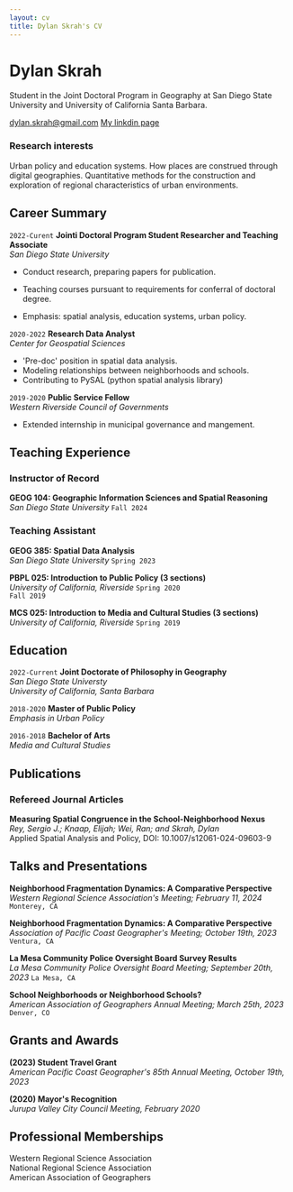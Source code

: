 ```yaml
---
layout: cv
title: Dylan Skrah's CV
---
```

# Dylan Skrah
Student in the Joint Doctoral Program in Geography at San Diego State
University and University of California Santa Barbara.

<div id="webaddress">
<a href="dylan.skrah@gmail.com">dylan.skrah@gmail.com</a>
<a href="https://www.linkedin.com/in/dylanskrah/">My linkdin page</a>
</div>

### Research interests

Urban policy and education systems. How places are construed through
digital geographies. Quantitative methods for the construction and
exploration of regional characteristics of urban environments.

## Career Summary

`2022-Curent`
__Jointi Doctoral Program Student Researcher and Teaching Associate__<br>
_San Diego State University_

- Conduct research, preparing papers for publication.

- Teaching courses pursuant to requirements for conferral of doctoral
  degree.
  
- Emphasis: spatial analysis, education systems, urban policy.

`2020-2022`
__Research Data Analyst__<br>
_Center for Geospatial Sciences_

- 'Pre-doc' position in spatial data analysis.
- Modeling relationships between neighborhoods and schools.
- Contributing to PySAL (python spatial analysis library)

`2019-2020`
__Public Service Fellow__<br>
_Western Riverside Council of Governments_
- Extended internship in municipal governance and mangement.

## Teaching Experience
### Instructor of Record
__GEOG 104: Geographic Information Sciences and Spatial Reasoning__<br>
_San Diego State University_
`Fall 2024`

### Teaching Assistant
__GEOG 385: Spatial Data Analysis__<br>
_San Diego State University_
`Spring 2023`

__PBPL 025: Introduction to Public Policy (3 sections)__<br>
_University of California, Riverside_
`Spring 2020` <br>
`Fall 2019`

__MCS 025: Introduction to Media and Cultural Studies (3 sections)__<br>
_University of California, Riverside_
`Spring 2019`

## Education

`2022-Current`
__Joint Doctorate of Philosophy in Geography__<br>
_San Diego State Universty_<br>
_University of California, Santa Barbara_ 

`2018-2020`
__Master of Public Policy__<br>
_Emphasis in Urban Policy_


`2016-2018`
__Bachelor of Arts__<br>
_Media and Cultural Studies_

## Publications

### Refereed Journal Articles

<!-- A list is also available [online](http://scholar.google.co.uk/citations?user=LTOTl0YAAAAJ) -->
__Measuring Spatial Congruence in the School-Neighborhood Nexus__<br>
_Rey, Sergio J.; Knaap, Elijah; Wei, Ran; and Skrah, Dylan_ <br> 
Applied Spatial Analysis and Policy, DOI: 10.1007/s12061-024-09603-9

<!--
__()Neighborhood Fragmentation Dynamics: A Comparative Perspective__
_Skrah, Dylan; and Rey, Sergio J._ 
`publication + DOI here`
-->

<!--
__()dist-opt__
_Skrah, Dylan; Murray, Alan T.; and Rey, Sergio J._ 
`publication + DOI here`
-->

## Talks and Presentations
<!--

__dist-opt__
_Natinal Association of Regional Science Conference; November 13, 2024_
`New Orleans, LA`
-->
__Neighborhood Fragmentation Dynamics: A Comparative Perspective__<br>
_Western Regional Science Association's Meeting; February 11, 2024_
`Monterey, CA`

__Neighborhood Fragmentation Dynamics: A Comparative Perspective__<br>
_Association of Pacific Coast Geographer's Meeting; October 19th, 2023_
`Ventura, CA`

__La Mesa Community Police Oversight Board Survey Results__<br>
_La Mesa Community Police Oversight Board Meeting; September 20th, 2023_
`La Mesa, CA`

__School Neighborhoods or Neighborhood Schools?__<br>
_American Association of Geographers Annual Meeting; March 25th, 2023_
`Denver, CO`

## Grants and Awards
__(2023) Student Travel Grant__<br>
_American Pacific Coast Geographer's 85th Annual Meeting, October 19th, 2023_

__(2020) Mayor's Recognition__<br>
_Jurupa Valley City Council Meeting, February 2020_

## Professional Memberships
Western Regional Science Association <br>
National Regional Science Association <br>
American Association of Geographers <br>
<!-- ### Footer Last updated: nov 2 2024 -->
